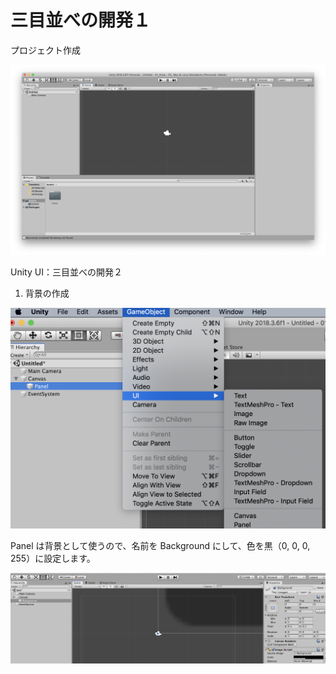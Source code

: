 # 三目並べの開発１

プロジェクト作成

![プロジェクト作成](img/20190418_01.png)

Unity UI：三目並べの開発２

1. 背景の作成

![プロジェクト作成](img/20190422_01.png)

Panel は背景として使うので、名前を Background にして、色を黒（0, 0, 0, 255）に設定します。

![](img/20190423_01.png)

